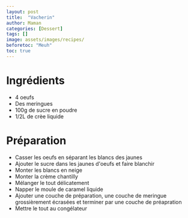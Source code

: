 ```yaml
---
layout: post
title:  "Vacherin"
author: Maman
categories: [Dessert]
tags: []
image: assets/images/recipes/
beforetoc: "Meuh"
toc: true
---
```


# Ingrédients 
* 4 oeufs
* Des meringues
* 100g de sucre en poudre
* 1/2L de crèe liquide

# Préparation
* Casser les oeufs en séparant les blancs des jaunes
* Ajouter le sucre dans les jaunes d'oeufs et faire blanchir
* Monter les blancs en neige
* Monter la crème chantilly
* Mélanger le tout délicatement
* Napper le moule de caramel liquide
* Ajouter une couche de préparation, une couche de meringue grossièrement écrasées et terminer par une couche de préapration
* Mettre le tout au congélateur

